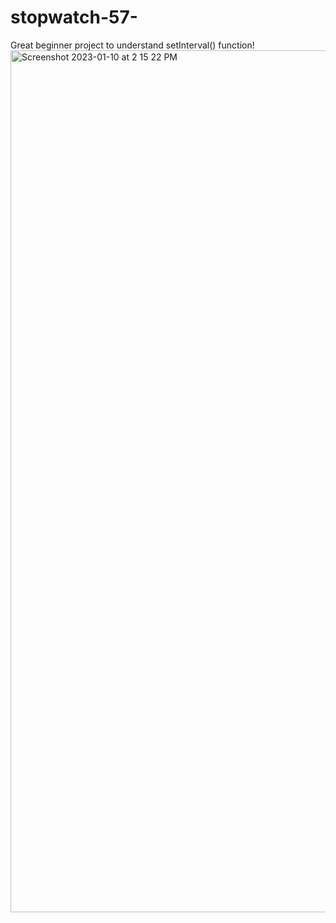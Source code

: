 # stopwatch-57-

Great beginner project to understand setInterval() function!
<img width="1379" alt="Screenshot 2023-01-10 at 2 15 22 PM" src="https://user-images.githubusercontent.com/91402082/211674355-6980e4f8-b3b9-434a-9419-ce6743342db1.png">

